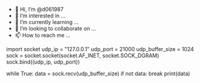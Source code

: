 - 👋 Hi, I’m @d061987
- 👀 I’m interested in ...
- 🌱 I’m currently learning ...
- 💞️ I’m looking to collaborate on ...
- 📫 How to reach me ...

<!---
d061987/d061987 is a ✨ special ✨ repository because its `README.md` (this file) appears on your GitHub profile.
You can click the Preview link to take a look at your changes.
--->
import socket
udp_ip = "127.0.0.1"
udp_port = 21000
udp_buffer_size = 1024
sock = socket.socket(socket.AF_INET, socket.SOCK_DGRAM)
sock.bind((udp_ip, udp_port))

while True:
    data = sock.recv(udp_buffer_size)
    if not data:
        break
    print(data)
    
    
